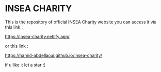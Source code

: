 # INSEA CHARITY
This is the repository of official INSEA Charity website you can access it via this link :

https://insea-charity.netlify.app/

or this link :

https://hamid-abdellaoui.github.io/insea-charity/

if u like it let a star :)
